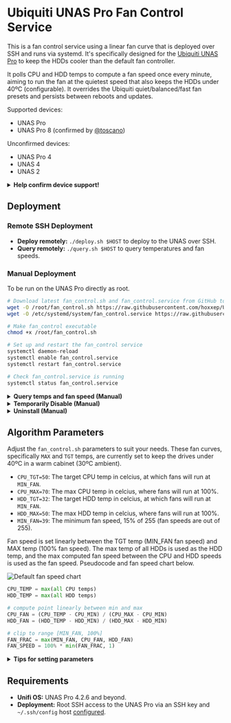 # Ubiquiti UNAS Pro Fan Control Service

This is a fan control service using a linear fan curve that is deployed over SSH and runs via systemd. It's specifically designed for the [Ubiquiti UNAS Pro](https://ui.com/us/en/integrations/network-storage) to keep the HDDs cooler than the default fan controller.

It polls CPU and HDD temps to compute a fan speed once every minute, aiming to run the fan at the quietest speed that also keeps the HDDs under 40ºC (configurable). It overrides the Ubiquiti quiet/balanced/fast fan presets and persists between reboots and updates.

Supported devices:
- UNAS Pro
- UNAS Pro 8 (confirmed by [@toscano](https://github.com/toscano))

Unconfirmed devices:
- UNAS Pro 4
- UNAS 4
- UNAS 2

<details>
<summary><strong>Help confirm device support!</strong></summary>

Please follow this checklist when confirming device support:
- Run the `/root/fan_control.sh` script manually on your UNAS (or `query.sh` remotely), which will output logs with sensor readings.
- Confirm CPU and all HDD temperature sensors are reading correctly, and there is a temperature reading for each of your installed HDDs. Example output below.
    ```
    /sys/class/hwmon/hwmon0/temp1_input CPU Temperature: 44ºC
    /sys/class/hwmon/hwmon0/temp2_input CPU Temperature: 35ºC
    /sys/class/hwmon/hwmon0/temp3_input CPU Temperature: 55ºC
    /sys/class/thermal/thermal_zone0/temp CPU Temperature: 55ºC
    /dev/sda HDD Temperature: 34°C
    /dev/sdb HDD Temperature: 34°C
    /dev/sdc HDD Temperature: 35°C
    /dev/sdd HDD Temperature: 34°C
    /dev/sde HDD Temperature: 36°C
    /dev/sdf HDD Temperature: 34°C
    /dev/sdg HDD Temperature: 35°C
    Max HDD Temperature: 36°C
    CPU Temperature: 55°C
    ```
- Confirm the fan speed is being set correctly. Note that Unifi OS can also change the fan speed, so occasional mismatches between the set and read fan speeds are acceptable, and `fan_control.sh` can be run multiple times. Example output below.
    ```
    Min Fan Speed: 39
    HDD Fan Speed: 56
    CPU Fan Speed: 63
    Final Fan Speed (Max): 63
    Fan /sys/class/hwmon/hwmon0/pwm1 has been set to 63/255, and is reading as 63/255.
    Fan /sys/class/hwmon/hwmon0/pwm2 has been set to 63/255, and is reading as 63/255.
    Fan /sys/class/hwmon/hwmon0/pwm3 has been set to 63/255, and is reading as 63/255.
    ```
- When running the systemd service, confirm the HDD temperatures and fan speeds reach your expected range after 30+ minutes of operation.

Please raise a GitHub issue to confirm if this script is working, or to log what the issue is and we can try to add support if you're willing to help us test. Patches for new temperature sensors or fan devices are also welcome. Thanks!

</details>

## Deployment

### Remote SSH Deployment

- **Deploy remotely:** `./deploy.sh $HOST` to deploy to the UNAS over SSH.
- **Query remotely:** `./query.sh $HOST` to query temperatures and fan speeds.

### Manual Deployment

To be run on the UNAS Pro directly as root.
```bash
# Download latest fan_control.sh and fan_control.service from GitHub to their destinations
wget -O /root/fan_control.sh https://raw.githubusercontent.com/hoxxep/UNAS-Pro-fan-control/refs/heads/main/fan_control.sh
wget -O /etc/systemd/system/fan_control.service https://raw.githubusercontent.com/hoxxep/UNAS-Pro-fan-control/refs/heads/main/fan_control.service

# Make fan_control executable
chmod +x /root/fan_control.sh

# Set up and restart the fan_control service
systemctl daemon-reload
systemctl enable fan_control.service
systemctl restart fan_control.service

# Check fan_control.service is running
systemctl status fan_control.service
```

<details>
<summary><strong>Query temps and fan speed (Manual)</strong></summary>

Simply run the `fan_control.sh` script to query current temperatures and computed fan speed.

```bash
/root/fan_control.sh
```

</details>

<details>
<summary><strong>Temporarily Disable (Manual)</strong></summary>

```bash
# stop service, will still start fan_control again on next reboot
systemctl stop fan_control.service

# stop and disable service, won't start fan_control on next reboot
systemctl disable fan_control.service
```

And you can re-enable with:

```bash
systemctl enable fan_control.service
systemctl start fan_control.service
```

</details>

<details>
<summary><strong>Uninstall (Manual)</strong></summary>

```bash
systemctl disable fan_control.service
rm /root/fan_control.sh
rm /etc/systemd/system/fan_control.service
systemctl daemon-reload
```

</details>

## Algorithm Parameters

Adjust the `fan_control.sh` parameters to suit your needs. These fan curves, specifically `MAX` and `TGT` temps, are currently set to keep the drives under 40ºC in a warm cabinet (30ºC ambient).

- `CPU_TGT=50`: The target CPU temp in celcius, at which fans will run at `MIN_FAN`.
- `CPU_MAX=70`: The max CPU temp in celcius, where fans will run at 100%.
- `HDD_TGT=32`: The target HDD temp in celcius, at which fans will run at `MIN_FAN`.
- `HDD_MAX=50`: The max HDD temp in celcius, where fans will run at 100%.
- `MIN_FAN=39`: The minimum fan speed, 15% of 255 (fan speeds are out of 255).

Fan speed is set linearly between the TGT temp (MIN_FAN fan speed) and MAX temp (100% fan speed). The max temp of all HDDs is used as the HDD temp, and the max computed fan speed between the CPU and HDD speeds is used as the fan speed. Pseudocode and fan speed chart below.

![Default fan speed chart](https://github.com/hoxxep/UNAS-Pro-fan-control/blob/main/CHART.png?raw=true)

```python
CPU_TEMP = max(all CPU temps)
HDD_TEMP = max(all HDD temps)

# compute point linearly between min and max
CPU_FAN = (CPU_TEMP - CPU_MIN) / (CPU_MAX - CPU_MIN)
HDD_FAN = (HDD_TEMP - HDD_MIN) / (HDD_MAX - HDD_MIN)

# clip to range [MIN_FAN, 100%]
FAN_FRAC = max(MIN_FAN, CPU_FAN, HDD_FAN)
FAN_SPEED = 100% * min(FAN_FRAC, 1)
```

<details>
<summary><strong>Tips for setting parameters</strong></summary>

Typically we leave the MAX variables fixed, and experiment with the TGT to find an ideal fan speed/noise/temperature trade off.

Set the HDD and CPU max temperatures where you would like to run the fans at 100%, where the system is definitely too hot. Then experiment with different HDD and CPU target (TGT) temperatures to where you would like to run the CPU at the minimum fan speed. **A lower TGT temperature will result in higher fan speeds** which should keep the system cooler.

Look out for which temperature is setting the fan speed. The HDD and CPU temps compute two separate fan curves, and the higher computed fan speed is chosen. The systemd service will check temperatures and set fan speeds once every minute.

#### Remote edit and redeploy
Adjust algorithm parameters in `fan_control.sh` remotely and redeploy remotely with `./deploy.sh $HOST`. Temperatures and computed fan speeds can be queried with `./query.sh $HOST`.

#### Manual edit and redeploy
Adjust algorithm parameters in `/root/fan_control.sh`, and then restart the systemd unit with:

```bash
systemctl daemon-reload
systemctl restart fan_control.service
```

Temperatures and fan speeds can be queried by running `/root/fan_control.sh` directly.

</details>

## Requirements

- **Unifi OS:** UNAS Pro 4.2.6 and beyond.
- **Deployment:** Root SSH access to the UNAS Pro via an SSH key and `~/.ssh/config` host [configured](https://goteleport.com/blog/how-to-set-up-ssh-keys/).
